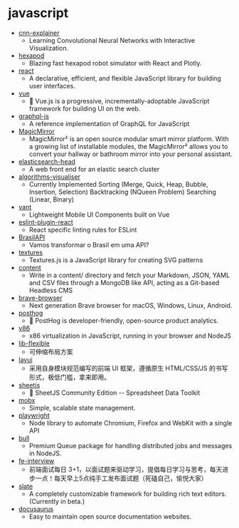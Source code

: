 # javascript
- [cnn-explainer](https://github.com/poloclub/cnn-explainer)
  - Learning Convolutional Neural Networks with Interactive Visualization.
- [hexapod](https://github.com/mithi/hexapod)
  - Blazing fast hexapod robot simulator with React and Plotly.
- [react](https://github.com/facebook/react)
  - A declarative, efficient, and flexible JavaScript library for building user interfaces.
- [vue](https://github.com/vuejs/vue)
  - 🖖 Vue.js is a progressive, incrementally-adoptable JavaScript framework for building UI on the web.
- [graphql-js](https://github.com/graphql/graphql-js)
  - A reference implementation of GraphQL for JavaScript
- [MagicMirror](https://github.com/MichMich/MagicMirror)
  - MagicMirror² is an open source modular smart mirror platform. With a growing list of installable modules, the MagicMirror² allows you to convert your hallway or bathroom mirror into your personal assistant.
- [elasticsearch-head](https://github.com/mobz/elasticsearch-head)
  - A web front end for an elastic search cluster
- [algorithms-visualiser](https://github.com/dipeshpatil/algorithms-visualiser)
  - Currently Implemented Sorting (Merge, Quick, Heap, Bubble, Insertion, Selection) Backtracking (NQueen Problem) Searching (Linear, Binary)
- [vant](https://github.com/youzan/vant)
  - Lightweight Mobile UI Components built on Vue
- [eslint-plugin-react](https://github.com/yannickcr/eslint-plugin-react)
  - React specific linting rules for ESLint
- [BrasilAPI](https://github.com/filipedeschamps/BrasilAPI)
  - Vamos transformar o Brasil em uma API?
- [textures](https://github.com/riccardoscalco/textures)
  - Textures.js is a JavaScript library for creating SVG patterns
- [content](https://github.com/nuxt/content)
  - Write in a content/ directory and fetch your Markdown, JSON, YAML and CSV files through a MongoDB like API, acting as a Git-based Headless CMS
- [brave-browser](https://github.com/brave/brave-browser)
  - Next generation Brave browser for macOS, Windows, Linux, Android.
- [posthog](https://github.com/PostHog/posthog)
  - 🦔 PostHog is developer-friendly, open-source product analytics.
- [v86](https://github.com/copy/v86)
  - x86 virtualization in JavaScript, running in your browser and NodeJS
- [lib-flexible](https://github.com/amfe/lib-flexible)
  - 可伸缩布局方案
- [layui](https://github.com/sentsin/layui)
  - 采用自身模块规范编写的前端 UI 框架，遵循原生 HTML/CSS/JS 的书写形式，极低门槛，拿来即用。
- [sheetjs](https://github.com/SheetJS/sheetjs)
  - 📗 SheetJS Community Edition -- Spreadsheet Data Toolkit
- [mobx](https://github.com/mobxjs/mobx)
  - Simple, scalable state management.
- [playwright](https://github.com/microsoft/playwright)
  - Node library to automate Chromium, Firefox and WebKit with a single API
- [bull](https://github.com/OptimalBits/bull)
  - Premium Queue package for handling distributed jobs and messages in NodeJS.
- [fe-interview](https://github.com/haizlin/fe-interview)
  - 前端面试每日 3+1，以面试题来驱动学习，提倡每日学习与思考，每天进步一点！每天早上5点纯手工发布面试题（死磕自己，愉悦大家）
- [slate](https://github.com/ianstormtaylor/slate)
  - A completely customizable framework for building rich text editors. (Currently in beta.)
- [docusaurus](https://github.com/facebook/docusaurus)
  - Easy to maintain open source documentation websites.
